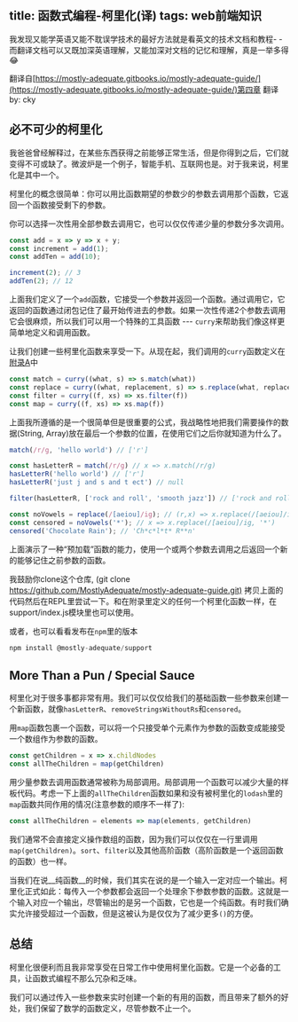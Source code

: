title: 函数式编程-柯里化(译)
tags: web前端知识
---

我发现又能学英语又能不耽误学技术的最好方法就是看英文的技术文档和教程- -
而翻译文档可以又既加深英语理解，又能加深对文档的记忆和理解，真是一举多得😂

翻译自[https://mostly-adequate.gitbooks.io/mostly-adequate-guide/](https://mostly-adequate.gitbooks.io/mostly-adequate-guide/)第四章
翻译by: cky
<!-- more -->

## 必不可少的柯里化

我爸爸曾经解释过，在某些东西获得之前能够正常生活，但是你得到之后，它们就变得不可或缺了。微波炉是一个例子，智能手机、互联网也是。对于我来说，柯里化是其中一个。

柯里化的概念很简单：你可以用比函数期望的参数少的参数去调用那个函数，它返回一个函数接受剩下的参数。

你可以选择一次性用全部参数去调用它，也可以仅仅传递少量的参数分多次调用。

```javascript
const add = x => y => x + y;
const increment = add(1);
const addTen = add(10);

increment(2); // 3
addTen(2); // 12
```

上面我们定义了一个`add`函数，它接受一个参数并返回一个函数。通过调用它，它返回的函数通过闭包记住了最开始传进去的参数。如果一次性传递2个参数去调用它会很麻烦，所以我们可以用一个特殊的工具函数 --- `curry`来帮助我们像这样更简单地定义和调用函数。

让我们创建一些柯里化函数来享受一下。从现在起，我们调用的`curry`函数定义在[附录A](https://mostly-adequate.gitbooks.io/mostly-adequate-guide/appendix_a.html)中

```javascript
const match = curry((what, s) => s.match(what))
const replace = curry((what, replacement, s) => s.replace(what, replacement))
const filter = curry((f, xs) => xs.filter(f))
const map = curry((f, xs) => xs.map(f))
```

上面我所遵循的是一个很简单但是很重要的公式，我战略性地把我们需要操作的数据(String, Array)放在最后一个参数的位置，在使用它们之后你就知道为什么了。

```javascript
match(/r/g, 'hello world') // ['r']

const hasLetterR = match(/r/g) // x => x.match(/r/g)
hasLetterR('hello world') // ['r']
hasLetterR('just j and s and t ect') // null

filter(hasLetterR, ['rock and roll', 'smooth jazz']) // ['rock and roll']

const noVowels = replace(/[aeiou]/ig); // (r,x) => x.replace(/[aeiou]/ig, r)
const censored = noVowels('*'); // x => x.replace(/[aeiou]/ig, '*')
censored('Chocolate Rain'); // 'Ch*c*l*t* R**n'
```

上面演示了一种“预加载”函数的能力，使用一个或两个参数去调用之后返回一个新的能够记住之前参数的函数。

我鼓励你clone这个仓库, (git clone <https://github.com/MostlyAdequate/mostly-adequate-guide.git)> 拷贝上面的代码然后在REPL里尝试一下。和在附录里定义的任何一个柯里化函数一样，在support/index.js模块里也可以使用。

或者，也可以看看发布在`npm`里的版本

```javascript
npm install @mostly-adequate/support
```

## More Than a Pun / Special Sauce

柯里化对于很多事都非常有用。我们可以仅仅给我们的基础函数一些参数来创建一个新函数，就像`hasLetterR`、`removeStringsWithoutRs`和`censored`。

用`map`函数包裹一个函数，可以将一个只接受单个元素作为参数的函数变成能接受一个数组作为参数的函数。

```javascript
const getChildren = x => x.childNodes
const allTheChildren = map(getChildren)
```

用少量参数去调用函数通常被称为局部调用。局部调用一个函数可以减少大量的样板代码。考虑一下上面的`allTheChildren`函数如果和没有被柯里化的`lodash`里的`map`函数共同作用的情况(注意参数的顺序不一样了):

```javascript
const allTheChildren = elements => map(elements, getChildren)
```

我们通常不会直接定义操作数组的函数，因为我们可以仅仅在一行里调用`map(getChildren)`。`sort`、`filter`以及其他高阶函数（高阶函数是一个返回函数的函数）也一样。

当我们在说__纯函数__的时候，我们其实在说的是一个输入一定对应一个输出。柯里化正式如此：每传入一个参数都会返回一个处理余下参数参数的函数。这就是一个输入对应一个输出，尽管输出的是另一个函数，它也是一个纯函数。有时我们确实允许接受超过一个函数，但是这被认为是仅仅为了减少更多`()`的方便。

## 总结

柯里化很便利而且我非常享受在日常工作中使用柯里化函数。它是一个必备的工具，让函数式编程不那么冗杂和乏味。

我们可以通过传入一些参数来实时创建一个新的有用的函数，而且带来了额外的好处，我们保留了数学的函数定义，尽管参数不止一个。

